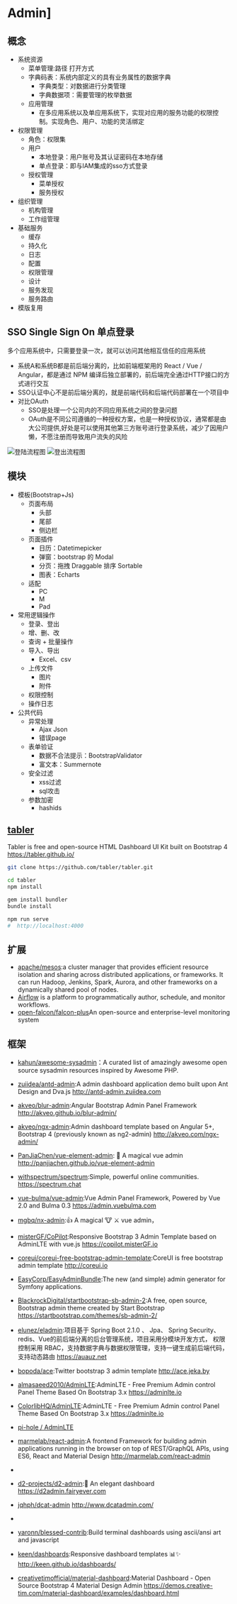 # Admin]

## 概念

* 系统资源
  - 菜单管理:路径 打开方式
  - 字典码表：系统内部定义的具有业务属性的数据字典
    + 字典类型：对数据进行分类管理
    + 字典数据项：需要管理的枚举数据
  - 应用管理
    + 在多应用系统以及单应用系统下，实现对应用的服务功能的权限控制。实现角色、用户、功能的灵活绑定
* 权限管理
  - 角色：权限集
  - 用户
    + 本地登录：用户账号及其认证密码在本地存储
    + 单点登录：即与IAM集成的sso方式登录
  - 授权管理
    + 菜单授权
    + 服务授权
* 组织管理
  - 机构管理
  - 工作组管理
* 基础服务
  - 缓存
  - 持久化
  - 日志
  - 配置
  - 权限管理
  - 设计
  - 服务发现
  - 服务路由
* 模版复用

## SSO Single Sign On 单点登录

多个应用系统中，只需要登录一次，就可以访问其他相互信任的应用系统

* 系统A和系统B都是前后端分离的，比如前端框架用的 React / Vue / Angular，都是通过 NPM 编译后独立部署的，前后端完全通过HTTP接口的方式进行交互
* SSO认证中心不是前后端分离的，就是前端代码和后端代码部署在一个项目中
* 对比OAuth
  - SSO是处理一个公司内的不同应用系统之间的登录问题
  - OAuth是不同公司遵循的一种授权方案，也是一种授权协议，通常都是由大公司提供,好处是可以使用其他第三方账号进行登录系统，减少了因用户懒，不愿注册而导致用户流失的风险

![登陆流程图](../_static/sso_flow.jpg "Optional title")
![登出流程图](../_static/sso_signout_flow.jpg "Optional title")

## 模块

* 模板(Bootstrap+Js)
  - 页面布局
    + 头部
    + 尾部
    + 侧边栏
  - 页面插件
    + 日历：Datetimepicker
    + 弹窗：bootstrap 的 Modal
    + 分页：拖拽 Draggable 排序 Sortable
    + 图表：Echarts
  - 适配
    + PC
    + M
    + Pad
* 常用逻辑操作
  - 登录、登出
  - 增、删、改
  - 查询 + 批量操作
  - 导入、导出
    + Excel、csv
  - 上传文件
    + 图片
    + 附件
  - 权限控制
  - 操作日志
* 公共代码
  - 异常处理
    + Ajax Json
    + 错误page
  - 表单验证
    + 数据不合法提示：BootstrapValidator
    + 富文本：Summernote
  - 安全过滤
    + xss过滤
    + sql攻击
  - 参数加密
    + hashids

## [tabler](https://github.com/tabler/tabler)

Tabler is free and open-source HTML Dashboard UI Kit built on Bootstrap 4 https://tabler.github.io/

```sh
git clone https://github.com/tabler/tabler.git

cd tabler
npm install

gem install bundler
bundle install

npm run serve
#  http://localhost:4000
```

## 扩展

* [apache/mesos](https://github.com/apache/mesos):a cluster manager that provides efficient resource isolation and sharing across distributed applications, or frameworks. It can run Hadoop, Jenkins, Spark, Aurora, and other frameworks on a dynamically shared pool of nodes.
* [Airflow](https://github.com/apache/incubator-airflow) is a platform to programmatically author, schedule, and monitor workflows.
* [open-falcon/falcon-plus](https://github.com/open-falcon/falcon-plus)An open-source and enterprise-level monitoring system

## 框架

* [kahun/awesome-sysadmin](https://github.com/kahun/awesome-sysadmin)：A curated list of amazingly awesome open source sysadmin resources inspired by Awesome PHP.
* [zuiidea/antd-admin](https://github.com/zuiidea/antd-admin):A admin dashboard application demo built upon Ant Design and Dva.js http://antd-admin.zuiidea.com
* [akveo/blur-admin](https://github.com/akveo/blur-admin):Angular Bootstrap Admin Panel Framework http://akveo.github.io/blur-admin/
* [akveo/ngx-admin](https://github.com/akveo/ngx-admin):Admin dashboard template based on Angular 5+, Bootstrap 4 (previously known as ng2-admin) http://akveo.com/ngx-admin/
* [PanJiaChen/vue-element-admin](https://github.com/PanJiaChen/vue-element-admin): 🎉 A magical vue admin http://panjiachen.github.io/vue-element-admin
* [withspectrum/spectrum](https://github.com/withspectrum/spectrum):Simple, powerful online communities. https://spectrum.chat
* [vue-bulma/vue-admin](https://github.com/vue-bulma/vue-admin):Vue Admin Panel Framework, Powered by Vue 2.0 and Bulma 0.3 https://admin.vuebulma.com
* [mgbq/nx-admin](https://github.com/mgbq/nx-admin):👍 A magical 🐮 ⚔ vue admin，
* [misterGF/CoPilot](https://github.com/misterGF/CoPilot):Responsive Bootstrap 3 Admin Template based on AdminLTE with vue.js https://copilot.misterGF.io
* [coreui/coreui-free-bootstrap-admin-template](https://github.com/coreui/coreui-free-bootstrap-admin-template):CoreUI is free bootstrap admin template http://coreui.io
* [EasyCorp/EasyAdminBundle](https://github.com/EasyCorp/EasyAdminBundle):The new (and simple) admin generator for Symfony applications.
* [BlackrockDigital/startbootstrap-sb-admin-2](https://github.com/BlackrockDigital/startbootstrap-sb-admin-2):A free, open source, Bootstrap admin theme created by Start Bootstrap https://startbootstrap.com/themes/sb-admin-2/
* [elunez/eladmin](https://github.com/elunez/eladmin):项目基于 Spring Boot 2.1.0 、 Jpa、 Spring Security、redis、Vue的前后端分离的后台管理系统，项目采用分模块开发方式， 权限控制采用 RBAC，支持数据字典与数据权限管理，支持一键生成前后端代码，支持动态路由 https://auauz.net
* [bopoda/ace](https://github.com/bopoda/ace):Twitter bootstrap 3 admin template http://ace.jeka.by
* [almasaeed2010/AdminLTE](https://github.com/almasaeed2010/AdminLTE):AdminLTE - Free Premium Admin control Panel Theme Based On Bootstrap 3.x https://adminlte.io
* [ColorlibHQ/AdminLTE](https://github.com/ColorlibHQ/AdminLTE):AdminLTE - Free Premium Admin control Panel Theme Based On Bootstrap 3.x https://adminlte.io
* [ pi-hole / AdminLTE ](https://github.com/pi-hole/AdminLTE)
* [marmelab/react-admin](https://github.com/marmelab/react-admin):A frontend Framework for building admin applications running in the browser on top of REST/GraphQL APIs, using ES6, React and Material Design http://marmelab.com/react-admin
* [](https://github.com/puikinsh/gentelella)
* [d2-projects/d2-admin](https://github.com/d2-projects/d2-admin):🌈 An elegant dashboard https://d2admin.fairyever.com
* [jqhph/dcat-admin](https://github.com/jqhph/dcat-admin) http://www.dcatadmin.com/
* [](https://github.com/iview/iview-admin)

* [yaronn/blessed-contrib](https://github.com/yaronn/blessed-contrib):Build terminal dashboards using ascii/ansi art and javascript
* [keen/dashboards](https://github.com/keen/dashboards):Responsive dashboard templates 📊✨ http://keen.github.io/dashboards/
* [creativetimofficial/material-dashboard](https://github.com/creativetimofficial/material-dashboard):Material Dashboard - Open Source Bootstrap 4 Material Design Admin https://demos.creative-tim.com/material-dashboard/examples/dashboard.html
